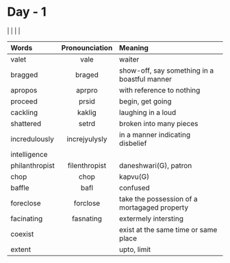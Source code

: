 # Day - 1 

| | | |


| Words                      | Pronounciation     | Meaning                                 |
| :------------------------  | :----------------: | :-----------------------------------    |
| valet | vale | waiter|
| bragged| braged | show-off, say something in a boastful manner|
| apropos | aprpro |  with reference to nothing |
| proceed | prsid | begin, get going |
| cackling | kaklig | laughing in a loud |
| shattered | setrd | broken into many pieces |
| incredulously | increjyulysly | in a manner indicating disbelief |
| intelligence | | |
| philanthropist | filenthropist | daneshwari(G), patron |
| chop | chop | kapvu(G) |
| baffle  | bafl | confused |
| foreclose | forclose | take the possession of a mortagaged property |
| facinating | fasnating | extermely intersting |
| coexist | | exist at the same time or same place |
| extent | | upto, limit |
